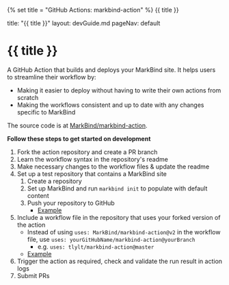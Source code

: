 {% set title = "GitHub Actions: markbind-action" %}
<span id="title" class="d-none">{{ title }}</span>

<frontmatter>
  title: "{{ title }}"
  layout: devGuide.md
  pageNav: default
</frontmatter>

# {{ title }}

<div class="lead">

A GitHub Action that builds and deploys your MarkBind site. It helps users to streamline their workflow by:
* Making it easier to deploy without having to write their own actions from scratch
* Making the workflows consistent and up to date with any changes specific to MarkBind

The source code is at [MarkBind/markbind-action](https://github.com/MarkBind/markbind-action).
</div>

**Follow these steps to get started on development**

1. Fork the action repository and create a PR branch
1. Learn the workflow syntax in the repository's readme
1. Make necessary changes to the workflow files & update the readme
1. Set up a test repository that contains a MarkBind site
   1. Create a repository
   1. Set up MarkBind and run `markbind init` to populate with default content
   1. Push your repository to GitHub
      * [Example](https://github.com/MarkBind/init-typical)
1. Include a workflow file in the repository that uses your forked version of the action
   * Instead of using `uses: MarkBind/markbind-action@v2` in the workflow file, use `uses: yourGitHubName/markbind-action@yourBranch`
      * e.g. `uses: tlylt/markbind-action@master`
   * [Example](https://github.com/tlylt/mb-test/tree/main/.github/workflows)
1. Trigger the action as required, check and validate the run result in action logs
1. Submit PRs